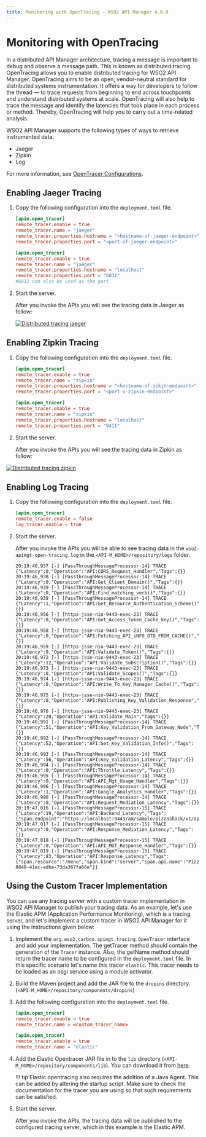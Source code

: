 ```yaml
---
title: Monitoring with OpenTracing - WSO2 API Manager 4.0.0
---
```


# Monitoring with OpenTracing

In a distributed API Manager architecture, tracing a message is important to debug and observe a message path. This is known as distributed tracing. OpenTracing allows you to enable distributed tracing for WSO2 API Manager.
OpenTracing aims to be an open, vendor-neutral standard for distributed systems instrumentation. It offers a way for developers to follow the thread — to trace requests from beginning to end across touchpoints and understand distributed systems at scale. OpenTracing will also help to trace the message and identify the latencies that took place in each process or method. Thereby, OpenTracing will help you to carry out a time-related analysis.

 WSO2 API Manager supports the following types of ways to retrieve instrumented data.

 - Jaeger
 - Zipkin
 - Log

For more information, see [OpenTracer Configurations]({{base_path}}/reference/config-catalog/#api-m-open-tracer-configurations).

## Enabling Jaeger Tracing

1. Copy the following configuration into the `deployment.toml` file.

    ```toml tab="Format"
    [apim.open_tracer]
    remote_tracer.enable = true
    remote_tracer.name = "jaeger"
    remote_tracer.properties.hostname = "<hostname-of-jaeger-endpoint>"
    remote_tracer.properties.port = "<port-of-jaeger-endpoint>"
    ```

    ```toml tab="Example"
    [apim.open_tracer]
    remote_tracer.enable = true
    remote_tracer.name = "jaeger"
    remote_tracer.properties.hostname = "localhost"
    remote_tracer.properties.port = "6831" 
    #6832 can also be used as the port
    ```

2. Start the server.

     After you invoke the APIs you will see the tracing data in Jaeger as follow:

    [![Distributed tracing jaeger]({{base_path}}/assets/img/administer/opentracing-jaeger.png)]({{base_path}}/assets/img/administer/opentracing-jaeger.png)

## Enabling Zipkin Tracing

1. Copy the following configuration into the `deployment.toml` file.

    ```toml tab="Format"
    [apim.open_tracer]
    remote_tracer.enable = true
    remote_tracer.name = "zipkin"
    remote_tracer.properties.hostname = "<hostname-of-zikin-endpoint>"
    remote_tracer.properties.port = "<port-o-zipkin-endpoint>"
    ```

    ```toml tab="Example"
    [apim.open_tracer]
    remote_tracer.enable = true
    remote_tracer.name = "zipkin"
    remote_tracer.properties.hostname = "localhost"
    remote_tracer.properties.port = "9411"
    ```

2. Start the server.

     After you invoke the APIs you will see the tracing data in Zipkin as follow:

[![Distributed tracing zipkin]({{base_path}}/assets/img/administer/opentracing-zipkin.png)]({{base_path}}/assets/img/administer/opentracing-zipkin.png)


## Enabling Log Tracing

1. Copy the following configuration into the `deployment.toml` file.

    ```toml
    [apim.open_tracer]
    remote_tracer.enable = false
    log_tracer.enable = true
    ```

2. Start the server.

    After you invoke the APIs you will be able to see tracing data in the `wso2-apimgt-open-tracing.log` in the `<API-M_HOME>/repository/logs` folder.

    ```log
    20:19:46,937 [-] [PassThroughMessageProcessor-14] TRACE {"Latency":0,"Operation":"API:CORS_Request_Handler","Tags":{}}
    20:19:46,938 [-] [PassThroughMessageProcessor-14] TRACE {"Latency":0,"Operation":"API:Get_Client_Domain()","Tags":{}}
    20:19:46,939 [-] [PassThroughMessageProcessor-14] TRACE {"Latency":0,"Operation":"API:Find_matching_verb()","Tags":{}}
    20:19:46,939 [-] [PassThroughMessageProcessor-14] TRACE {"Latency":1,"Operation":"API:Get_Resource_Authentication_Scheme()","Tags":{}}
    20:19:46,956 [-] [https-jsse-nio-9443-exec-23] TRACE {"Latency":0,"Operation":"API:Get_Access_Token_Cache_key()","Tags":{}}
    20:19:46,958 [-] [https-jsse-nio-9443-exec-23] TRACE {"Latency":0,"Operation":"API:Fetching_API_iNFO_DTO_FROM_CACHE()","Tags":{}}
    20:19:46,959 [-] [https-jsse-nio-9443-exec-23] TRACE {"Latency":0,"Operation":"API:Validate_Token()","Tags":{}}
    20:19:46,972 [-] [https-jsse-nio-9443-exec-23] TRACE {"Latency":12,"Operation":"API:Validate_Subscription()","Tags":{}}
    20:19:46,973 [-] [https-jsse-nio-9443-exec-23] TRACE {"Latency":0,"Operation":"API:Validate_Scopes()","Tags":{}}
    20:19:46,974 [-] [https-jsse-nio-9443-exec-23] TRACE {"Latency":0,"Operation":"API:Write_To_Key_Manager_Cache()","Tags":{}}
    20:19:46,975 [-] [https-jsse-nio-9443-exec-23] TRACE {"Latency":0,"Operation":"API:Publishing_Key_Validation_Response","Tags":{}}
    20:19:46,976 [-] [https-jsse-nio-9443-exec-23] TRACE {"Latency":20,"Operation":"API:Validate_Main","Tags":{}}
    20:19:46,991 [-] [PassThroughMessageProcessor-14] TRACE {"Latency":51,"Operation":"API:Key_Validation_From_Gateway_Node","Tags":{}}
    20:19:46,992 [-] [PassThroughMessageProcessor-14] TRACE {"Latency":52,"Operation":"API:Get_Key_Validation_Info()","Tags":{}}
    20:19:46,993 [-] [PassThroughMessageProcessor-14] TRACE {"Latency":56,"Operation":"API:Key_Validation_Latency","Tags":{}}
    20:19:46,994 [-] [PassThroughMessageProcessor-14] TRACE {"Latency":0,"Operation":"API:Throttle_Latency","Tags":{}}
    20:19:46,995 [-] [PassThroughMessageProcessor-14] TRACE {"Latency":0,"Operation":"API:API_Mgt_Usage_Handler","Tags":{}}
    20:19:46,996 [-] [PassThroughMessageProcessor-14] TRACE {"Latency":1,"Operation":"API:Google_Analytics_Handler","Tags":{}}
    20:19:46,996 [-] [PassThroughMessageProcessor-14] TRACE {"Latency":0,"Operation":"API:Request_Mediation_Latency","Tags":{}}
    20:19:47,016 [-] [PassThroughMessageProcessor-15] TRACE {"Latency":19,"Operation":"API:Backend_Latency","Tags":{"span.endpoint":"https://localhost:9443/am/sample/pizzashack/v1/api/"}}
    20:19:47,017 [-] [PassThroughMessageProcessor-15] TRACE {"Latency":0,"Operation":"API:Response_Mediation_Latency","Tags":{}}
    20:19:47,018 [-] [PassThroughMessageProcessor-15] TRACE {"Latency":0,"Operation":"API:API_MGT_Response_Handler","Tags":{}}
    20:19:47,019 [-] [PassThroughMessageProcessor-15] TRACE {"Latency":83,"Operation":"API:Response_Latency","Tags":{"span.resource":"/menu","span.kind":"server","span.api.name":"PizzaShackAPI","span.consumerkey":"Fn9RGuFeefEe7W07jOq_mvQvLJwa","span.request.method":"GET","span.request.path":"pizzashack/1.0.0/menu","span.api.version":"1.0.0","span.activity.id":"urn:uuid:339f337a-8848-41ec-adba-73da367fa66e"}}
    
    ```

## Using the Custom Tracer Implementation

You can use any tracing server with a custom tracer implementation in WSO2 API Manager to publish your tracing data. As an example, let's use the Elastic APM (Application Performance Monitoring), which is a tracing server, and let's implement a custom tracer in WSO2 API Manager for it using the instructions given below:

1. Implement the `org.wso2.carbon.apimgt.tracing.OpenTracer` interface and add your implementation. The getTracer method should contain the generation of the `Tracer` instance. Also, the getName method should return the tracer name to be configured in the `deployment.toml` file. In this specific scenario let's name this tracer `elastic`. This tracer needs to be loaded as an osgi service using a module activator.

2. Build the Maven project and add the JAR file to the `dropins` directory. (`<API-M_HOME>/repository/components/dropins`)

3. Add the following configuration into the `deployment.toml` file.

    ```toml tab="Format"
    [apim.open_tracer]
    remote_tracer.enable = true
    remote_tracer.name = <custom_tracer_name>
    ```

    ```toml tab="Example"
    [apim.open_tracer]
    remote_tracer.enable = true
    remote_tracer.name = "elastic"
    ```

4. Add the Elastic Opentracer JAR file in to the `lib` directory (`<API-M_HOME>/repository/components/lib`). You can download it from [here](https://mvnrepository.com/artifact/co.elastic.apm/apm-opentracing). 

    !!! tip
        Elastic opentracing also requires the addition of a Java Agent. This can be added by altering the startup script. Make sure to check the documentation for the tracer you are using so that such requirements can be satisfied. 

5. Start the server.

     After you invoke the APIs, the tracing data will be published to the configured tracing server, which in this example is the Elastic APM.
